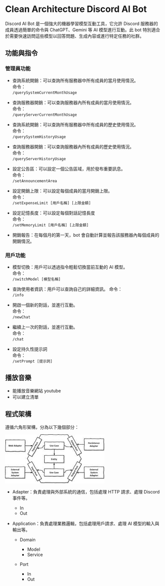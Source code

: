 # Clean Architecture Discord AI Bot

Discord AI Bot 是一個強大的機器學習模型互動工具，它允許 Discord 服務器的成員透過簡單的命令與 ChatGPT、Gemini 等 AI 模型進行互動。此 bot 特別適合於需要快速訪問這些模型以回答問題、生成內容或進行特定任務的社群。

## 功能與指令

### 管理員功能

- 查詢系統開銷：可以查詢所有服務器中所有成員的當月使用情況。 <br>
  命令： <br>
  `/querySystemCurrentMonthUsage`

- 查詢服務器開銷：可以查詢服務器內所有成員的當月使用情況。 <br>
  命令： <br>
  `/queryServerCurrentMonthUsage`

- 查詢系統開銷：可以查詢所有服務器中所有成員的歷史使用情況。 <br>
  命令： <br>
  `/querySystemHistoryUsage`

- 查詢服務器開銷：可以查詢服務器內所有成員的歷史使用情況。 <br>
  命令： <br>
  `/queryServerHistoryUsage`

- 設定公告區：可以設定一個公告區域，用於發布重要訊息。 <br>
  命令： <br>
  `/setAnnouncementArea`

- 設定開銷上限：可以設定每個成員的當月開銷上限。 <br>
  命令： <br>
  `/setExpenseLimit [用戶名稱] [上限金額]`

- 設定記憶長度：可以設定每個對話記憶長度 <br>
  命令： <br>
  `/setMemoryLimit [用戶名稱] [上限金額]`

- 開銷報告：在每個月的第一天，bot 會自動計算並報告該服務器內每個成員的開銷情況。

### 用戶功能

- 模型切換：用戶可以透過指令輕鬆切換當前互動的 AI 模型。 <br>
  命令： <br>
  `/switchModel [模型名稱]`

- 查詢使用者資訊：用戶可以查詢自己的詳細資訊。
  命令： <br>
  `/info`

- 開啟一個新的對話，並進行互動。 <br>
  命令： <br>
  `/newChat`

- 繼續上一次的對話，並進行互動。 <br>
  命令： <br>
  `/chat`

- 設定持久性提示詞 <br>
  命令： <br>
  `/setPrompt [提示詞]`

## 播放音樂
- 能播放音樂網站 youtube
- 可以建立清單

## 程式架構

遵循六角形架構，分為以下幾個部分：

![六角形架構圖](docs/hexagonal_architecture_diagram.png)

- Adapter：負責處理與外部系統的通信，包括處理 HTTP 請求、處理 Discord 事件等。

  - In
  - Out

- Application：負責處理業務邏輯，包括處理用戶請求、處理 AI 模型的輸入與輸出等。

  - Domain

    - Model
    - Service

  - Port
    - In
    - Out
